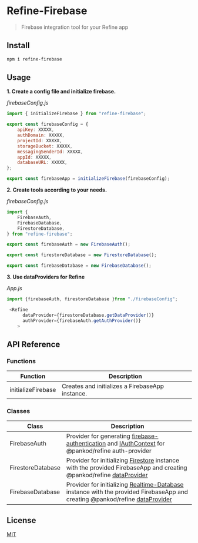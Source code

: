 # Refine-Firebase

> Firebase integration tool for your Refine app

## Install

```bash
npm i refine-firebase
```

## Usage

**1. Create a config file and initialize firebase.**

_firebaseConfig.js_

```js
import { initializeFirebase } from "refine-firebase";

export const firebaseConfig = {
    apiKey: XXXXX,
    authDomain: XXXXX,
    projectId: XXXXX,
    storageBucket: XXXXX,
    messagingSenderId: XXXXX,
    appId: XXXXX,
    databaseURL: XXXXX,
};

export const firebaseApp = initializeFirebase(firebaseConfig);
```

**2. Create tools according to your needs.**

_firebaseConfig.js_

```js
import {
    FirebaseAuth,
    FirebaseDatabase,
    FirestoreDatabase,
} from "refine-firebase";

export const firebaseAuth = new FirebaseAuth();

export const firestoreDatabase = new FirestoreDatabase();

export const firebaseDatabase = new FirebaseDatabase();
```

**3. Use dataProviders for Refine**

_App.js_

```js
import {firebaseAuth, firestoreDatabase }from "./firebaseConfig";

 <Refine
      dataProvider={firestoreDatabase.getDataProvider()}
      authProvider={firebaseAuth.getAuthProvider()}
    >
```

## API Reference

### **Functions**

| Function           | Description                                     |
| ------------------ | ----------------------------------------------- |
| initializeFirebase | Creates and initializes a FirebaseApp instance. |

### **Classes**

| Class             | Description                                                                                                                     |
| ----------------- | ------------------------------------------------------------------------------------------------------------------------------- |
| FirebaseAuth      | Provider for generating [firebase-authentication] and [IAuthContext] for @pankod/refine auth-provider                           |
| FirestoreDatabase | Provider for initializing [Firestore] instance with the provided FirebaseApp and creating @pankod/refine [dataProvider]         |
| FirebaseDatabase  | Provider for initializing [Realtime-Database] instance with the provided FirebaseApp and creating @pankod/refine [dataProvider] |

<!-- ### **initializeFirebase**

Creates and initializes a FirebaseApp instance.

Add Firebase to your app and Initialize multiple projects for detailed documentation.

| Parameter | Type              | Description                                                                                 |
| --------- | ----------------- | ------------------------------------------------------------------------------------------- |
| options   | [FirebaseOptions] | Options to configure the app's services                                                     |
| name      | string            | Optional name of the app to initialize. If no name is provided, the default is "[DEFAULT]". |

Returns:

[FirebaseApp]

The initialized app.

### **FirestoreDatabase**

Creates and initializes a Firestore instance.

Add Firestore to your app .

| Parameter | Type           | Description                             |
| --------- | -------------- | --------------------------------------- |
| options   | IPropsDatabase | Options to configure the app's services |

Returns:

[FirebaseApp]

The initialized app. -->

## License

[MIT](http://vjpr.mit-license.org)

[firebaseoptions]: https://firebase.google.com/docs/reference/js/app.firebaseoptions.md?authuser=0#firebaseoptions_interface
[firebaseapp]: https://firebase.google.com/docs/reference/js/app.firebaseapp.md?authuser=0#firebaseapp_interface
[iauthcontext]: https://refine.dev/docs/api-references/providers/auth-provider/#api-reference
[firebase-authentication]: https://firebase.google.com/docs/reference/js/auth.md?authuser=0#functions
[dataprovider]: https://refine.dev/docs/api-references/providers/data-provider
[firestore]: https://firebase.google.com/docs/reference/js/firestore_.md?authuser=0#@firebase/firestore
[realtime-database]: https://firebase.google.com/docs/reference/js/database.md?authuser=0#database_package
